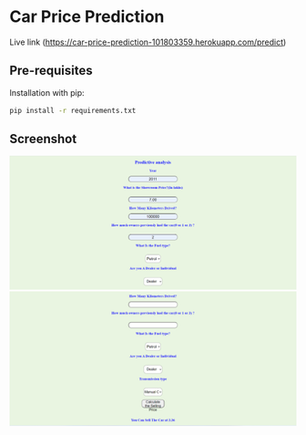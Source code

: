 # Car Price Prediction 
Live link (https://car-price-prediction-101803359.herokuapp.com/predict)
## Pre-requisites
Installation with pip:

```bash
pip install -r requirements.txt
```

## Screenshot
![Alt text](/img1.png?raw=true "Optional Title")
![Alt text](/img2.png?raw=true "Optional Title")
